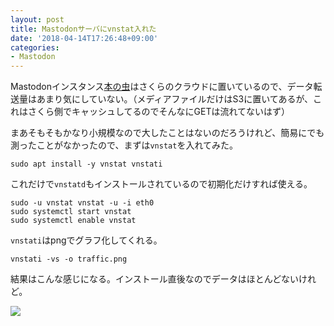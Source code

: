 ```yaml
---
layout: post
title: Mastodonサーバにvnstat入れた
date: '2018-04-14T17:26:48+09:00'
categories:
- Mastodon
---
```


Mastodonインスタンス[本の虫](https://bookwor.ms)はさくらのクラウドに置いているので、データ転送量はあまり気にしていない。（メディアファイルだけはS3に置いてあるが、これはさくら側でキャッシュしてるのでそんなにGETは流れてないはず）

まあそもそもかなり小規模なので大したことはないのだろうけれど、簡易にでも測ったことがなかったので、まずは`vnstat`を入れてみた。

```
sudo apt install -y vnstat vnstati
```

これだけで`vnstatd`もインストールされているので初期化だけすれば使える。

```
sudo -u vnstat vnstat -u -i eth0
sudo systemctl start vnstat
sudo systemctl enable vnstat
```

`vnstati`はpngでグラフ化してくれる。

```
vnstati -vs -o traffic.png
```

結果はこんな感じになる。インストール直後なのでデータはほとんどないけれど。

![](/blog/images/vnstat-traffic.png)

